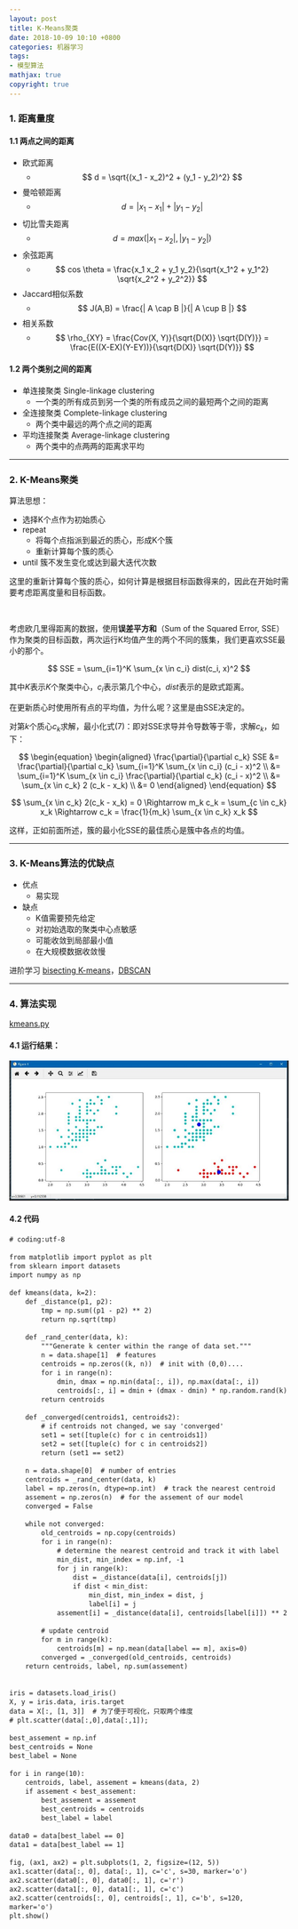 ```yaml
---
layout: post
title: K-Means聚类
date: 2018-10-09 10:10 +0800
categories: 机器学习
tags:
- 模型算法
mathjax: true
copyright: true
---
```




### 1. 距离量度

#### 1.1 两点之间的距离

- 欧式距离
    - $$ d = \sqrt{(x_1 - x_2)^2 + (y_1 - y_2)^2} $$
- 曼哈顿距离
    - $$ d = | x_1 - x_1 | + | y_1 - y_2 | $$
- 切比雪夫距离
    - $$ d = max(| x_1 - x_2 |, | y_1 - y_2 |) $$
- 余弦距离
    - $$ cos \theta = \frac{x_1 x_2 + y_1 y_2}{\sqrt{x_1^2 + y_1^2} \sqrt{x_2^2 + y_2^2}} $$
- Jaccard相似系数
    - $$ J(A,B) = \frac{| A \cap B |}{| A \cup B |} $$
- 相关系数
    - $$ \rho_{XY} = \frac{Cov(X, Y)}{\sqrt{D(X)} \sqrt{D(Y)}} = \frac{E((X-EX)(Y-EY))}{\sqrt{D(X)} \sqrt{D(Y)}} $$


#### 1.2 两个类别之间的距离

- 单连接聚类 Single-linkage clustering
    - 一个类的所有成员到另一个类的所有成员之间的最短两个之间的距离
- 全连接聚类 Complete-linkage clustering
    - 两个类中最远的两个点之间的距离
- 平均连接聚类 Average-linkage clustering
    - 两个类中的点两两的距离求平均


------------

### 2. K-Means聚类

算法思想：

- 选择K个点作为初始质心
- repeat
    - 将每个点指派到最近的质心，形成K个簇
    - 重新计算每个簇的质心
- until 簇不发生变化或达到最大迭代次数

这里的重新计算每个簇的质心，如何计算是根据目标函数得来的，因此在开始时需要考虑距离度量和目标函数。

<br>

考虑欧几里得距离的数据，使用**误差平方和**（Sum of the Squared Error, SSE）作为聚类的目标函数，两次运行K均值产生的两个不同的簇集，我们更喜欢SSE最小的那个。

$$ SSE = \sum_{i=1}^K \sum_{x \in c_i} dist(c_i, x)^2 $$

其中$K$表示$K$个聚类中心，$c_i$表示第几个中心，$dist$表示的是欧式距离。

在更新质心时使用所有点的平均值，为什么呢？这里是由SSE决定的。

对第$k$个质心$c_k$求解，最小化式(7)：即对SSE求导并令导数等于零，求解$c_k$，如下：

$$
\begin{equation}
\begin{aligned}
\frac{\partial}{\partial c_k} SSE
&= \frac{\partial}{\partial c_k} \sum_{i=1}^K \sum_{x \in c_i} (c_i - x)^2 \\
&= \sum_{i=1}^K \sum_{x \in c_i} \frac{\partial}{\partial c_k} (c_i - x)^2 \\
&= \sum_{x \in c_k} 2 (c_k - x_k) \\
&= 0
\end{aligned}
\end{equation}
$$

$$
\sum_{x \in c_k} 2(c_k - x_k) = 0 \Rightarrow m_k c_k = \sum_{c \in c_k} x_k \Rightarrow c_k = \frac{1}{m_k} \sum_{x \in c_k} x_k
$$

这样，正如前面所述，簇的最小化SSE的最佳质心是簇中各点的均值。


----------

### 3. K-Means算法的优缺点

- 优点
    - 易实现
- 缺点
    - K值需要预先给定
    - 对初始选取的聚类中心点敏感
    - 可能收敛到局部最小值
    - 在大规模数据收敛慢

进阶学习 [bisecting K-means]()，[DBSCAN]()


-----------

### 4. 算法实现

[kmeans.py](/posts_res/2018-10-09-kmeans/kmeans.py)

#### 4.1 运行结果：

![res.jpg](/posts_res/2018-10-09-kmeans/res.jpg)

#### 4.2 代码

```python3
# coding:utf-8

from matplotlib import pyplot as plt
from sklearn import datasets
import numpy as np

def kmeans(data, k=2):
    def _distance(p1, p2):
        tmp = np.sum((p1 - p2) ** 2)
        return np.sqrt(tmp)

    def _rand_center(data, k):
        """Generate k center within the range of data set."""
        n = data.shape[1]  # features
        centroids = np.zeros((k, n))  # init with (0,0)....
        for i in range(n):
            dmin, dmax = np.min(data[:, i]), np.max(data[:, i])
            centroids[:, i] = dmin + (dmax - dmin) * np.random.rand(k)
        return centroids

    def _converged(centroids1, centroids2):
        # if centroids not changed, we say 'converged'
        set1 = set([tuple(c) for c in centroids1])
        set2 = set([tuple(c) for c in centroids2])
        return (set1 == set2)

    n = data.shape[0]  # number of entries
    centroids = _rand_center(data, k)
    label = np.zeros(n, dtype=np.int)  # track the nearest centroid
    assement = np.zeros(n)  # for the assement of our model
    converged = False

    while not converged:
        old_centroids = np.copy(centroids)
        for i in range(n):
            # determine the nearest centroid and track it with label
            min_dist, min_index = np.inf, -1
            for j in range(k):
                dist = _distance(data[i], centroids[j])
                if dist < min_dist:
                    min_dist, min_index = dist, j
                    label[i] = j
            assement[i] = _distance(data[i], centroids[label[i]]) ** 2

        # update centroid
        for m in range(k):
            centroids[m] = np.mean(data[label == m], axis=0)
        converged = _converged(old_centroids, centroids)
    return centroids, label, np.sum(assement)


iris = datasets.load_iris()
X, y = iris.data, iris.target
data = X[:, [1, 3]]  # 为了便于可视化，只取两个维度
# plt.scatter(data[:,0],data[:,1]);

best_assement = np.inf
best_centroids = None
best_label = None

for i in range(10):
    centroids, label, assement = kmeans(data, 2)
    if assement < best_assement:
        best_assement = assement
        best_centroids = centroids
        best_label = label

data0 = data[best_label == 0]
data1 = data[best_label == 1]

fig, (ax1, ax2) = plt.subplots(1, 2, figsize=(12, 5))
ax1.scatter(data[:, 0], data[:, 1], c='c', s=30, marker='o')
ax2.scatter(data0[:, 0], data0[:, 1], c='r')
ax2.scatter(data1[:, 0], data1[:, 1], c='c')
ax2.scatter(centroids[:, 0], centroids[:, 1], c='b', s=120, marker='o')
plt.show()
```

